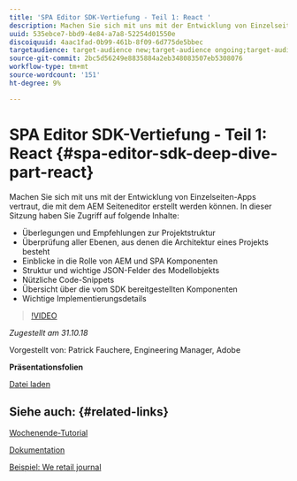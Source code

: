 ```yaml
---
title: 'SPA Editor SDK-Vertiefung - Teil 1: React '
description: Machen Sie sich mit uns mit der Entwicklung von Einzelseiten-Apps vertraut, die mit dem AEM Seiteneditor erstellt werden können.
uuid: 535ebce7-bbd9-4e84-a7a8-52254d01550e
discoiquuid: 4aac1fad-0b99-461b-8f09-6d775de5bbec
targetaudience: target-audience new;target-audience ongoing;target-audience upgrader
source-git-commit: 2bc5d56249e8835884a2eb348083507eb5308076
workflow-type: tm+mt
source-wordcount: '151'
ht-degree: 9%

---
```



# SPA Editor SDK-Vertiefung - Teil 1: React {#spa-editor-sdk-deep-dive-part-react}

Machen Sie sich mit uns mit der Entwicklung von Einzelseiten-Apps vertraut, die mit dem AEM Seiteneditor erstellt werden können. In dieser Sitzung haben Sie Zugriff auf folgende Inhalte:

* Überlegungen und Empfehlungen zur Projektstruktur
* Überprüfung aller Ebenen, aus denen die Architektur eines Projekts besteht
* Einblicke in die Rolle von AEM und SPA Komponenten
* Struktur und wichtige JSON-Felder des Modellobjekts
* Nützliche Code-Snippets
* Übersicht über die vom SDK bereitgestellten Komponenten
* Wichtige Implementierungsdetails

>[!VIDEO](https://video.tv.adobe.com/v/25194/?quality=9)

*Zugestellt am 31.10.18*

Vorgestellt von: Patrick Fauchere, Engineering Manager, Adobe

**Präsentationsfolien**

[Datei laden](assets/aem-gems-spa-editordeepdive-react-10312018.pdf)

## Siehe auch: {#related-links}

[Wochenende-Tutorial](https://experienceleague.adobe.com/docs/experience-manager-learn/getting-started-wknd-tutorial-develop/overview.html?lang=de)

[Dokumentation](https://helpx.adobe.com/experience-manager/6-4/sites/developing/using/spa-overview.html)

[Beispiel: We retail journal](https://de.github.com/adobe/aem-sample-we-retail-journal)

<!--
[Get back to the Overview](https://helpx.adobe.com/experience-manager/kt/eseminars/gems/aem-index.html)
-->
